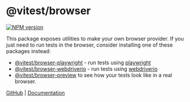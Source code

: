 # @vitest/browser

[![NPM version](https://img.shields.io/npm/v/@vitest/browser?color=a1b858&label=)](https://www.npmjs.com/package/@vitest/browser)

This package exposes utilities to make your own browser provider. If you just need to run tests in the browser, consider installing one of these packages instead:

- [@vitest/browser-playwright](https://www.npmjs.com/package/@vitest/browser-playwright) - run tests using [playwright](https://playwright.dev/)
- [@vitest/browser-webdriverio](https://www.npmjs.com/package/@vitest/browser-webdriverio) - run tests using [webdriverio](https://webdriver.io/)
- [@vitest/browser-preview](https://www.npmjs.com/package/@vitest/browser-preview) to see how your tests look like in a real browser.

[GitHub](https://github.com/vitest-dev/vitest) | [Documentation](https://vitest.dev/guide/browser/)
